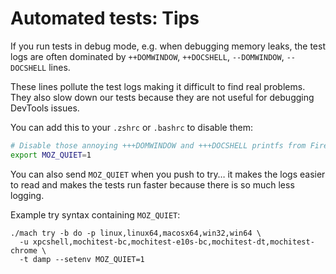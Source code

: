 # Automated tests: Tips

If you run tests in debug mode, e.g. when debugging memory leaks, the test logs are often dominated by `++DOMWINDOW`, `++DOCSHELL`, `--DOMWINDOW`, `--DOCSHELL` lines.

These lines pollute the test logs making it difficult to find real problems. They also slow down our tests because they are not useful for debugging DevTools issues.

You can add this to your `.zshrc` or `.bashrc` to disable them:

```bash
# Disable those annoying +++DOMWINDOW and +++DOCSHELL printfs from Firefox logs
export MOZ_QUIET=1
```

You can also send `MOZ_QUIET` when you push to try&hellip; it makes the logs easier to read and makes the tests run faster because there is so much less logging.

Example try syntax containing `MOZ_QUIET`:

```
./mach try -b do -p linux,linux64,macosx64,win32,win64 \
  -u xpcshell,mochitest-bc,mochitest-e10s-bc,mochitest-dt,mochitest-chrome \
  -t damp --setenv MOZ_QUIET=1
```
